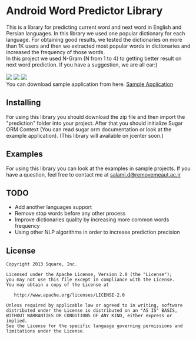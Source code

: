 # Android Word Predictor Library
This is a library for predicting current word and next word in English and Persian languages. In this library we used one popular dictionary for each language. For obtaining good results, we tested the dictionaries on more than 1K users and then we extracted most popular words in dictionaries and increased the frequency of those words.<br />
In this project we used N-Gram (N from 1 to 4) to getting better result on next word prediction. If you have a suggestion, we are all ear:)<br />
<br />
![](http://ayhansalami.ir/wordprediction/1-small.jpg)
![](http://ayhansalami.ir/wordprediction/2-small.jpg)
![](http://ayhansalami.ir/wordprediction/3-small.jpg)
<br />
You can download sample application from here.
[Sample Application](http://ayhansalami.ir/wordprediction/app-release.apk)

## Installing
For using this library you should download the zip file and then import the "prediction" folder into your project. After that you should initialize Sugar ORM Context (You can read sugar orm documentation or look at the example application).
(This library will available on jcenter soon.)

## Examples
For using this library you can look at the examples in sample projects. If you have a question, feel free to contact me at salami.d@removemeaut.ac.ir

## TODO
- Add another languages support
- Remove stop words before any other process
- Improve dictionaries quality by increasing more common words frequency
- Using other NLP algorithms in order to increase prediction precision

## License
    Copyright 2013 Square, Inc.

    Licensed under the Apache License, Version 2.0 (the "License");
    you may not use this file except in compliance with the License.
    You may obtain a copy of the License at

       http://www.apache.org/licenses/LICENSE-2.0

    Unless required by applicable law or agreed to in writing, software
    distributed under the License is distributed on an "AS IS" BASIS,
    WITHOUT WARRANTIES OR CONDITIONS OF ANY KIND, either express or implied.
    See the License for the specific language governing permissions and
    limitations under the License.
